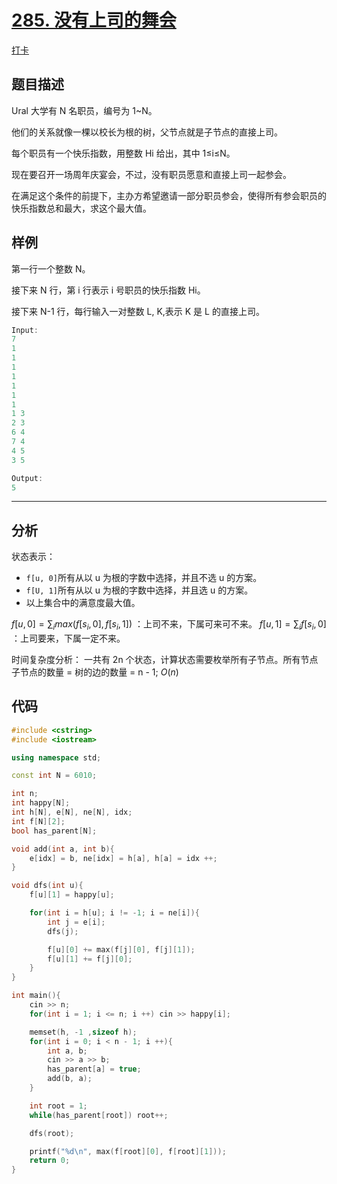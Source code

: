 # [285. 没有上司的舞会](https://www.acwing.com/problem/content/287/)

[打卡](https://www.acwing.com/activity/content/problem/content/1012/1/)

## 题目描述

Ural 大学有 N 名职员，编号为 1~N。

他们的关系就像一棵以校长为根的树，父节点就是子节点的直接上司。

每个职员有一个快乐指数，用整数 Hi 给出，其中 1≤i≤N。

现在要召开一场周年庆宴会，不过，没有职员愿意和直接上司一起参会。

在满足这个条件的前提下，主办方希望邀请一部分职员参会，使得所有参会职员的快乐指数总和最大，求这个最大值。

## 样例

第一行一个整数 N。

接下来 N 行，第 i 行表示 i 号职员的快乐指数 Hi。

接下来 N-1 行，每行输入一对整数 L, K,表示 K 是 L 的直接上司。

```c++
Input:
7
1
1
1
1
1
1
1
1 3
2 3
6 4
7 4
4 5
3 5

Output:
5
```

---

## 分析

状态表示：

- `f[u, 0]`所有从以 u 为根的字数中选择，并且不选 u 的方案。
- `f[U, 1]`所有从以 u 为根的字数中选择，并且选 u 的方案。
- 以上集合中的满意度最大值。

$f[u, 0] = \sum_i max(f[s_i, 0], f[s_i, 1])$ ：上司不来，下属可来可不来。
$f[u, 1] = \sum_i f[s_i, 0]$ ：上司要来，下属一定不来。

时间复杂度分析： 一共有 2n 个状态，计算状态需要枚举所有子节点。所有节点子节点的数量 = 树的边的数量 = n - 1; $O(n)$

## 代码

```c++
#include <cstring>
#include <iostream>

using namespace std;

const int N = 6010;

int n;
int happy[N];
int h[N], e[N], ne[N], idx;
int f[N][2];
bool has_parent[N];

void add(int a, int b){
    e[idx] = b, ne[idx] = h[a], h[a] = idx ++;
}

void dfs(int u){
    f[u][1] = happy[u];

    for(int i = h[u]; i != -1; i = ne[i]){
        int j = e[i];
        dfs(j);

        f[u][0] += max(f[j][0], f[j][1]);
        f[u][1] += f[j][0];
    }
}

int main(){
    cin >> n;
    for(int i = 1; i <= n; i ++) cin >> happy[i];

    memset(h, -1 ,sizeof h);
    for(int i = 0; i < n - 1; i ++){
        int a, b;
        cin >> a >> b;
        has_parent[a] = true;
        add(b, a);
    }

    int root = 1;
    while(has_parent[root]) root++;

    dfs(root);

    printf("%d\n", max(f[root][0], f[root][1]));
    return 0;
}
```
